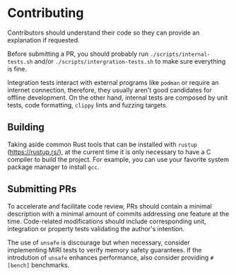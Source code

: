 # Contributing

Contributors should understand their code so they can provide an explanation if requested.

Before submitting a PR, you should probably run `./scripts/internal-tests.sh` and/or `./scripts/intergration-tests.sh` to make sure everything is fine.

Integration tests interact with external programs like `podman` or require an internet connection, therefore, they usually aren't good candidates for offline development. On the other hand, internal tests are composed by unit tests, code formatting, `clippy` lints and fuzzing targets.

## Building

Taking aside common Rust tools that can be installed with `rustup` (https://rustup.rs/), at the current time it is only necessary to have a C compiler to build the project. For example, you can use your favorite system package manager to install `gcc`.

## Submitting PRs

To accelerate and facilitate code review, PRs should contain a minimal description with a minimal amount of commits addressing one feature at the time. Code-related modifications should include corresponding unit, integration or property tests validating the author's intention.

The use of `unsafe` is discourage but when necessary, consider implementing MIRI tests to verify memory safety guarantees. If the introdution of `unsafe` enhances performance, also consider providing `#[bench]` benchmarks.
